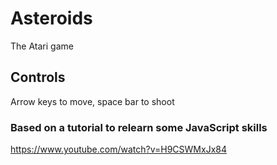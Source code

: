 # Asteroids
The Atari game

## Controls
Arrow keys to move, space bar to shoot

### Based on a tutorial to relearn some JavaScript skills
https://www.youtube.com/watch?v=H9CSWMxJx84
